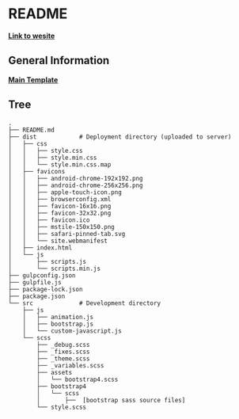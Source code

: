 # README

**[Link to wesite](https://voyages-corsaire.000webhostapp.com/)**

## General Information

**[Main Template](https://unbounce.com/landing-page-template/yonder-video-background/)**

## Tree

```$xslt
.
├── README.md
├── dist            # Deployment directory (uploaded to server)
│   ├── css
│   │   ├── style.css
│   │   ├── style.min.css
│   │   └── style.min.css.map
│   ├── favicons
│   │   ├── android-chrome-192x192.png
│   │   ├── android-chrome-256x256.png
│   │   ├── apple-touch-icon.png
│   │   ├── browserconfig.xml
│   │   ├── favicon-16x16.png
│   │   ├── favicon-32x32.png
│   │   ├── favicon.ico
│   │   ├── mstile-150x150.png
│   │   ├── safari-pinned-tab.svg
│   │   └── site.webmanifest
│   ├── index.html
│   └── js
│       ├── scripts.js
│       └── scripts.min.js
├── gulpconfig.json
├── gulpfile.js
├── package-lock.json
├── package.json
└── src             # Development directory
    ├── js
    │   ├── animation.js
    │   ├── bootstrap.js
    │   └── custom-javascript.js
    └── scss
        ├── _debug.scss
        ├── _fixes.scss
        ├── _theme.scss
        ├── _variables.scss
        ├── assets
        │   └── bootstrap4.scss
        ├── bootstrap4
        │   └── scss
        │       ├──  [bootstrap sass source files]
        └── style.scss
```
